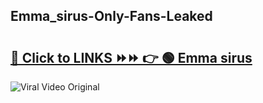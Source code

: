 
 ## Emma_sirus-Only-Fans-Leaked

# <h2><a href="https://clipsfans.com/Emma_sirus&ref=git">🔗 Click to LINKS ⏩⏩ 👉 🟢 Emma sirus </a></h2>

<a href="https://clipsfans.com/Emma_sirus&ref=git" rel="nofollow" data-target="animated-image.originalLink"><img src="https://i.ibb.co.com/xMMVF88/686577567.gif" alt="Viral Video Original" style="max-width: 100%; display: inline-block;" data-target="animated-image.originalImage"></a>
